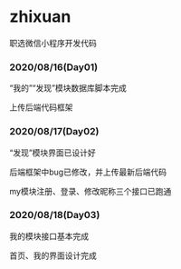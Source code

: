 # zhixuan

职选微信小程序开发代码



### 2020/08/16(Day01)

“我的”“发现”模块数据库脚本完成

上传后端代码框架



### 2020/08/17(Day02)

“发现”模块界面已设计好

后端框架中bug已修改，并上传最新后端代码

my模块注册、登录、修改昵称三个接口已跑通



### 2020/08/18(Day03)

我的模块接口基本完成

首页、我的界面设计完成